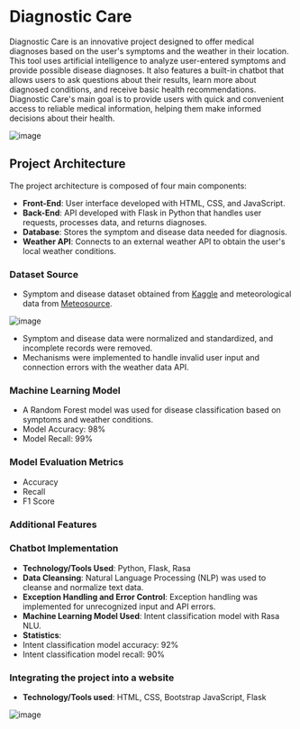# Diagnostic Care

Diagnostic Care is an innovative project designed to offer medical diagnoses based on the user's symptoms and the weather in their location. This tool uses artificial intelligence to analyze user-entered symptoms and provide possible disease diagnoses. It also features a built-in chatbot that allows users to ask questions about their results, learn more about diagnosed conditions, and receive basic health recommendations. Diagnostic Care's main goal is to provide users with quick and convenient access to reliable medical information, helping them make informed decisions about their health.

![image](https://github.com/user-attachments/assets/a5d76607-e5b4-43e6-9522-b4e4455c2998)

## Project Architecture

The project architecture is composed of four main components:
- **Front-End**: User interface developed with HTML, CSS, and JavaScript.
- **Back-End**: API developed with Flask in Python that handles user requests, processes data, and returns diagnoses.
- **Database**: Stores the symptom and disease data needed for diagnosis.
- **Weather API**: Connects to an external weather API to obtain the user's local weather conditions.

### Dataset Source
- Symptom and disease dataset obtained from [Kaggle](https://www.kaggle.com/) and meteorological data from [Meteosource](https://www.meteosource.com/api/v1/free/point).

![image](https://github.com/user-attachments/assets/64546aff-56e1-40ca-a3e1-062976f78e2d)

- Symptom and disease data were normalized and standardized, and incomplete records were removed.
- Mechanisms were implemented to handle invalid user input and connection errors with the weather data API.

### Machine Learning Model
- A Random Forest model was used for disease classification based on symptoms and weather conditions.
- Model Accuracy: 98%
- Model Recall: 99%

### Model Evaluation Metrics
- Accuracy
- Recall
- F1 Score

### Additional Features

### Chatbot Implementation
- **Technology/Tools Used**: Python, Flask, Rasa
- **Data Cleansing**: Natural Language Processing (NLP) was used to cleanse and normalize text data.
- **Exception Handling and Error Control**: Exception handling was implemented for unrecognized input and API errors.
- **Machine Learning Model Used**: Intent classification model with Rasa NLU.
- **Statistics**:
- Intent classification model accuracy: 92%
- Intent classification model recall: 90%

### Integrating the project into a website
- **Technology/Tools used**: HTML, CSS, Bootstrap JavaScript, Flask

![image](https://github.com/user-attachments/assets/92fc71bc-e1ea-4ba8-a079-8a7da17300a6)
